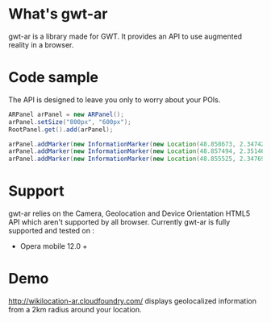 # What's gwt-ar

gwt-ar is a library made for GWT. It provides an API to use augmented reality in a browser.

# Code sample

The API is designed to leave you only to worry about your POIs.

```java
ARPanel arPanel = new ARPanel();
arPanel.setSize("800px", "600px");
RootPanel.get().add(arPanel);

arPanel.addMarker(new InformationMarker(new Location(48.858673, 2.347426, 0.0), "Métro", "Chatelet");
arPanel.addMarker(new InformationMarker(new Location(48.857494, 2.351460, 0.0), "Métro", "Hôtel de ville");
arPanel.addMarker(new InformationMarker(new Location(48.855525, 2.347695, 0.0), "Métro", "Cité");
```

# Support

gwt-ar relies on the Camera, Geolocation and Device Orientation HTML5 API which aren't supported by all browser. Currently gwt-ar is fully supported and tested on : 
* Opera mobile 12.0 +

# Demo

http://wikilocation-ar.cloudfoundry.com/ displays geolocalized information from a 2km radius around your location.